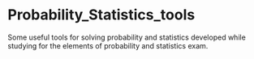 # Probability_Statistics_tools
Some useful tools for solving probability and statistics developed while studying for the elements of probability and statistics exam.
